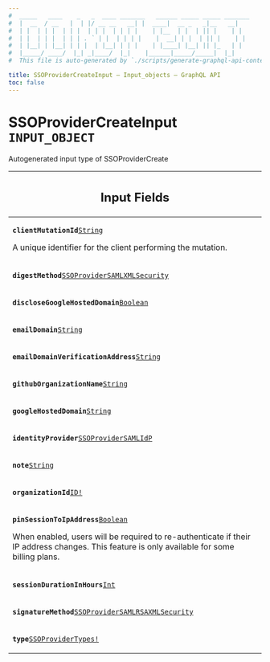 ```yaml
---
#  _____   ____    _   _  ____ _______   ______ _____ _____ _______
#  |  __  / __   |  | |/ __ __   __| |  ____|  __ _   _|__   __|
#  | |  | | |  | | |  | | |  | | | |    | |__  | |  | || |    | |
#  | |  | | |  | | | . ` | |  | | | |    |  __| | |  | || |    | |
#  | |__| | |__| | | |  | |__| | | |    | |____| |__| || |_   | |
#  |_____/ ____/  |_| _|____/  |_|    |______|_____/_____|  |_|
#  This file is auto-generated by `./scripts/generate-graphql-api-content.sh`.

title: SSOProviderCreateInput – Input_objects – GraphQL API
toc: false
---
```

<!-- vale off -->
<h1 class="has-pills" data-algolia-exclude>
  SSOProviderCreateInput
  <span class="pill pill--input_object pill--normal-case pill--large"><code>INPUT_OBJECT</code></span>
</h1>
<!-- vale on -->


Autogenerated input type of SSOProviderCreate



<table class="responsive-table responsive-table--single-column-rows">
  <thead>
    <th>
      <h2 data-algolia-exclude>Input Fields</h2>
    </th>
  </thead>
  <tbody>
    <tr><td><p><strong><code>clientMutationId</code></strong><a href="/docs/apis/graphql/schemas/scalar/string" class="pill pill--scalar pill--normal-case pill--medium" title="Go to SCALAR String"><code>String</code></a></p><p>A unique identifier for the client performing the mutation.</p></td></tr><tr><td><p><strong><code>digestMethod</code></strong><a href="/docs/apis/graphql/schemas/enum/ssoprovidersamlxmlsecurity" class="pill pill--enum pill--normal-case pill--medium" title="Go to ENUM SSOProviderSAMLXMLSecurity"><code>SSOProviderSAMLXMLSecurity</code></a></p></td></tr><tr><td><p><strong><code>discloseGoogleHostedDomain</code></strong><a href="/docs/apis/graphql/schemas/scalar/boolean" class="pill pill--scalar pill--normal-case pill--medium" title="Go to SCALAR Boolean"><code>Boolean</code></a></p></td></tr><tr><td><p><strong><code>emailDomain</code></strong><a href="/docs/apis/graphql/schemas/scalar/string" class="pill pill--scalar pill--normal-case pill--medium" title="Go to SCALAR String"><code>String</code></a></p></td></tr><tr><td><p><strong><code>emailDomainVerificationAddress</code></strong><a href="/docs/apis/graphql/schemas/scalar/string" class="pill pill--scalar pill--normal-case pill--medium" title="Go to SCALAR String"><code>String</code></a></p></td></tr><tr><td><p><strong><code>githubOrganizationName</code></strong><a href="/docs/apis/graphql/schemas/scalar/string" class="pill pill--scalar pill--normal-case pill--medium" title="Go to SCALAR String"><code>String</code></a></p></td></tr><tr><td><p><strong><code>googleHostedDomain</code></strong><a href="/docs/apis/graphql/schemas/scalar/string" class="pill pill--scalar pill--normal-case pill--medium" title="Go to SCALAR String"><code>String</code></a></p></td></tr><tr><td><p><strong><code>identityProvider</code></strong><a href="/docs/apis/graphql/schemas/input_object/ssoprovidersamlidp" class="pill pill--input_object pill--normal-case pill--medium" title="Go to INPUT_OBJECT SSOProviderSAMLIdP"><code>SSOProviderSAMLIdP</code></a></p></td></tr><tr><td><p><strong><code>note</code></strong><a href="/docs/apis/graphql/schemas/scalar/string" class="pill pill--scalar pill--normal-case pill--medium" title="Go to SCALAR String"><code>String</code></a></p></td></tr><tr><td><p><strong><code>organizationId</code></strong><a href="/docs/apis/graphql/schemas/scalar/id" class="pill pill--scalar pill--normal-case pill--medium" title="Go to SCALAR ID"><code>ID!</code></a></p></td></tr><tr><td><p><strong><code>pinSessionToIpAddress</code></strong><a href="/docs/apis/graphql/schemas/scalar/boolean" class="pill pill--scalar pill--normal-case pill--medium" title="Go to SCALAR Boolean"><code>Boolean</code></a></p><p>When enabled, users will be required to re-authenticate if their IP address changes. This feature is only available for some billing plans.</p></td></tr><tr><td><p><strong><code>sessionDurationInHours</code></strong><a href="/docs/apis/graphql/schemas/scalar/int" class="pill pill--scalar pill--normal-case pill--medium" title="Go to SCALAR Int"><code>Int</code></a></p></td></tr><tr><td><p><strong><code>signatureMethod</code></strong><a href="/docs/apis/graphql/schemas/enum/ssoprovidersamlrsaxmlsecurity" class="pill pill--enum pill--normal-case pill--medium" title="Go to ENUM SSOProviderSAMLRSAXMLSecurity"><code>SSOProviderSAMLRSAXMLSecurity</code></a></p></td></tr><tr><td><p><strong><code>type</code></strong><a href="/docs/apis/graphql/schemas/enum/ssoprovidertypes" class="pill pill--enum pill--normal-case pill--medium" title="Go to ENUM SSOProviderTypes"><code>SSOProviderTypes!</code></a></p></td></tr>
  </tbody>
</table>
